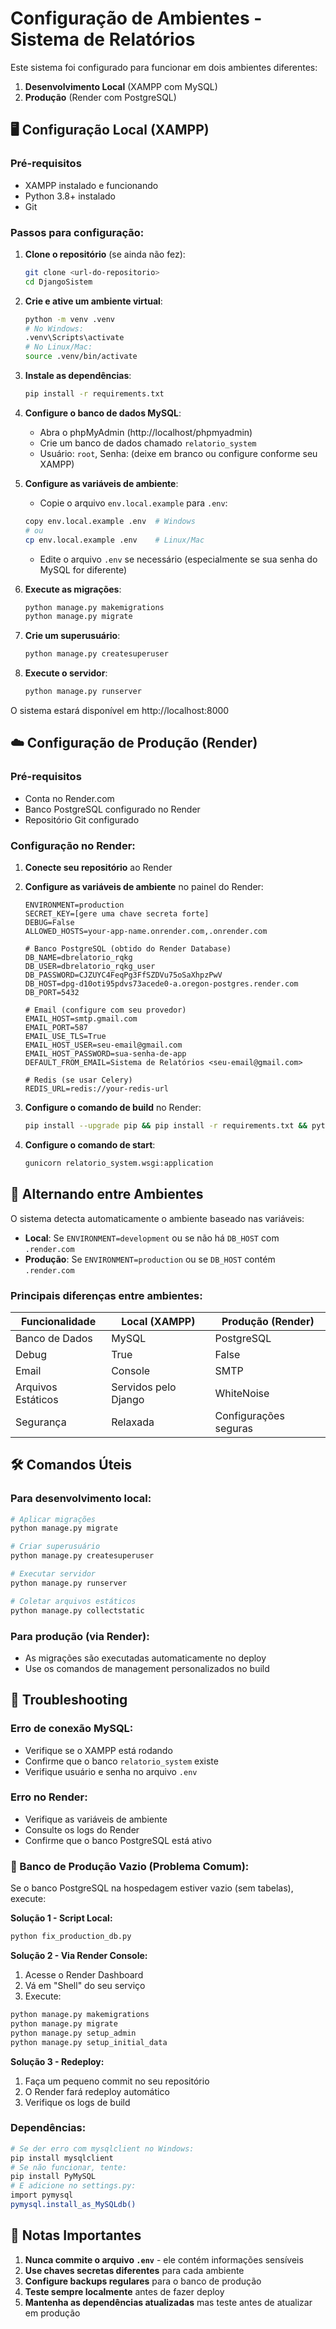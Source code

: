 # Configuração de Ambientes - Sistema de Relatórios

Este sistema foi configurado para funcionar em dois ambientes diferentes:

1. **Desenvolvimento Local** (XAMPP com MySQL)
2. **Produção** (Render com PostgreSQL)

## 🖥️ Configuração Local (XAMPP)

### Pré-requisitos
- XAMPP instalado e funcionando
- Python 3.8+ instalado
- Git

### Passos para configuração:

1. **Clone o repositório** (se ainda não fez):
   ```bash
   git clone <url-do-repositorio>
   cd DjangoSistem
   ```

2. **Crie e ative um ambiente virtual**:
   ```bash
   python -m venv .venv
   # No Windows:
   .venv\Scripts\activate
   # No Linux/Mac:
   source .venv/bin/activate
   ```

3. **Instale as dependências**:
   ```bash
   pip install -r requirements.txt
   ```

4. **Configure o banco de dados MySQL**:
   - Abra o phpMyAdmin (http://localhost/phpmyadmin)
   - Crie um banco de dados chamado `relatorio_system`
   - Usuário: `root`, Senha: (deixe em branco ou configure conforme seu XAMPP)

5. **Configure as variáveis de ambiente**:
   - Copie o arquivo `env.local.example` para `.env`:
   ```bash
   copy env.local.example .env  # Windows
   # ou
   cp env.local.example .env    # Linux/Mac
   ```
   - Edite o arquivo `.env` se necessário (especialmente se sua senha do MySQL for diferente)

6. **Execute as migrações**:
   ```bash
   python manage.py makemigrations
   python manage.py migrate
   ```

7. **Crie um superusuário**:
   ```bash
   python manage.py createsuperuser
   ```

8. **Execute o servidor**:
   ```bash
   python manage.py runserver
   ```

O sistema estará disponível em http://localhost:8000

## ☁️ Configuração de Produção (Render)

### Pré-requisitos
- Conta no Render.com
- Banco PostgreSQL configurado no Render
- Repositório Git configurado

### Configuração no Render:

1. **Conecte seu repositório** ao Render

2. **Configure as variáveis de ambiente** no painel do Render:
   ```
   ENVIRONMENT=production
   SECRET_KEY=[gere uma chave secreta forte]
   DEBUG=False
   ALLOWED_HOSTS=your-app-name.onrender.com,.onrender.com
   
   # Banco PostgreSQL (obtido do Render Database)
   DB_NAME=dbrelatorio_rqkg
   DB_USER=dbrelatorio_rqkg_user
   DB_PASSWORD=CJZUYC4FeqPg3FfSZDVu75oSaXhpzPwV
   DB_HOST=dpg-d10oti95pdvs73acede0-a.oregon-postgres.render.com
   DB_PORT=5432
   
   # Email (configure com seu provedor)
   EMAIL_HOST=smtp.gmail.com
   EMAIL_PORT=587
   EMAIL_USE_TLS=True
   EMAIL_HOST_USER=seu-email@gmail.com
   EMAIL_HOST_PASSWORD=sua-senha-de-app
   DEFAULT_FROM_EMAIL=Sistema de Relatórios <seu-email@gmail.com>
   
   # Redis (se usar Celery)
   REDIS_URL=redis://your-redis-url
   ```

3. **Configure o comando de build** no Render:
   ```bash
   pip install --upgrade pip && pip install -r requirements.txt && python manage.py collectstatic --no-input && python manage.py migrate && python manage.py setup_admin && python manage.py create_test_user
   ```

4. **Configure o comando de start**:
   ```bash
   gunicorn relatorio_system.wsgi:application
   ```

## 🔄 Alternando entre Ambientes

O sistema detecta automaticamente o ambiente baseado nas variáveis:

- **Local**: Se `ENVIRONMENT=development` ou se não há `DB_HOST` com `.render.com`
- **Produção**: Se `ENVIRONMENT=production` ou se `DB_HOST` contém `.render.com`

### Principais diferenças entre ambientes:

| Funcionalidade | Local (XAMPP) | Produção (Render) |
|----------------|---------------|-------------------|
| Banco de Dados | MySQL | PostgreSQL |
| Debug | True | False |
| Email | Console | SMTP |
| Arquivos Estáticos | Servidos pelo Django | WhiteNoise |
| Segurança | Relaxada | Configurações seguras |

## 🛠️ Comandos Úteis

### Para desenvolvimento local:
```bash
# Aplicar migrações
python manage.py migrate

# Criar superusuário
python manage.py createsuperuser

# Executar servidor
python manage.py runserver

# Coletar arquivos estáticos
python manage.py collectstatic
```

### Para produção (via Render):
- As migrações são executadas automaticamente no deploy
- Use os comandos de management personalizados no build

## 🚨 Troubleshooting

### Erro de conexão MySQL:
- Verifique se o XAMPP está rodando
- Confirme que o banco `relatorio_system` existe
- Verifique usuário e senha no arquivo `.env`

### Erro no Render:
- Verifique as variáveis de ambiente
- Consulte os logs do Render
- Confirme que o banco PostgreSQL está ativo

### 🔧 Banco de Produção Vazio (Problema Comum):
Se o banco PostgreSQL na hospedagem estiver vazio (sem tabelas), execute:

**Solução 1 - Script Local:**
```bash
python fix_production_db.py
```

**Solução 2 - Via Render Console:**
1. Acesse o Render Dashboard
2. Vá em "Shell" do seu serviço
3. Execute:
```bash
python manage.py makemigrations
python manage.py migrate
python manage.py setup_admin
python manage.py setup_initial_data
```

**Solução 3 - Redeploy:**
1. Faça um pequeno commit no seu repositório
2. O Render fará redeploy automático
3. Verifique os logs de build

### Dependências:
```bash
# Se der erro com mysqlclient no Windows:
pip install mysqlclient
# Se não funcionar, tente:
pip install PyMySQL
# E adicione no settings.py:
import pymysql
pymysql.install_as_MySQLdb()
```

## 📝 Notas Importantes

1. **Nunca commite o arquivo `.env`** - ele contém informações sensíveis
2. **Use chaves secretas diferentes** para cada ambiente
3. **Configure backups regulares** para o banco de produção
4. **Teste sempre localmente** antes de fazer deploy
5. **Mantenha as dependências atualizadas** mas teste antes de atualizar em produção 